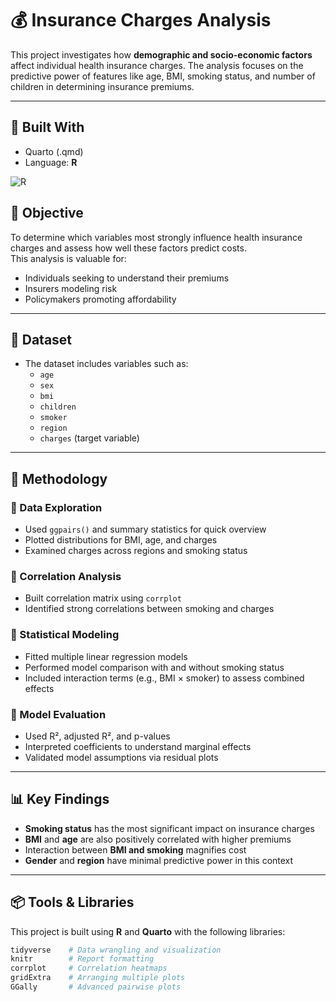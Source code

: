 # 💰 Insurance Charges Analysis

This project investigates how **demographic and socio-economic factors** affect individual health insurance charges. The analysis focuses on the predictive power of features like age, BMI, smoking status, and number of children in determining insurance premiums.

---
## 🧠 Built With

- Quarto (.qmd)
- Language: **R**

![R](https://img.shields.io/badge/Language-R-blue.svg)

## 🎯 Objective

To determine which variables most strongly influence health insurance charges and assess how well these factors predict costs.  
This analysis is valuable for:
- Individuals seeking to understand their premiums
- Insurers modeling risk
- Policymakers promoting affordability

---

## 📂 Dataset

- The dataset includes variables such as:
  - `age`
  - `sex`
  - `bmi`
  - `children`
  - `smoker`
  - `region`
  - `charges` (target variable)

---

## 🧪 Methodology

### 🔹 Data Exploration
- Used `ggpairs()` and summary statistics for quick overview
- Plotted distributions for BMI, age, and charges
- Examined charges across regions and smoking status

### 🔹 Correlation Analysis
- Built correlation matrix using `corrplot`
- Identified strong correlations between smoking and charges

### 🔹 Statistical Modeling
- Fitted multiple linear regression models
- Performed model comparison with and without smoking status
- Included interaction terms (e.g., BMI × smoker) to assess combined effects

### 🔹 Model Evaluation
- Used R², adjusted R², and p-values
- Interpreted coefficients to understand marginal effects
- Validated model assumptions via residual plots

---

## 📊 Key Findings

- **Smoking status** has the most significant impact on insurance charges  
- **BMI** and **age** are also positively correlated with higher premiums  
- Interaction between **BMI and smoking** magnifies cost  
- **Gender** and **region** have minimal predictive power in this context

---

## 📦 Tools & Libraries

This project is built using **R** and **Quarto** with the following libraries:

```r
tidyverse    # Data wrangling and visualization
knitr        # Report formatting
corrplot     # Correlation heatmaps
gridExtra    # Arranging multiple plots
GGally       # Advanced pairwise plots
```